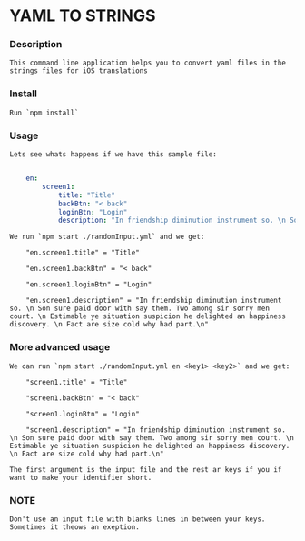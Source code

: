 # YAML TO STRINGS

### Description

    This command line application helps you to convert yaml files in the strings files for iOS translations

### Install

    Run `npm install`

### Usage

    Lets see whats happens if we have this sample file:

```yml

    en:
        screen1:
            title: "Title"
            backBtn: "< back"
            loginBtn: "Login"
            description: "In friendship diminution instrument so. \n Son sure paid door with say them. Two among sir sorry men court. \n Estimable ye situation suspicion he delighted an happiness discovery. \n Fact are size cold why had part.\n"

```

    We run `npm start ./randomInput.yml` and we get:

```
    "en.screen1.title" = "Title"

    "en.screen1.backBtn" = "< back"

    "en.screen1.loginBtn" = "Login"

    "en.screen1.description" = "In friendship diminution instrument so. \n Son sure paid door with say them. Two among sir sorry men court. \n Estimable ye situation suspicion he delighted an happiness discovery. \n Fact are size cold why had part.\n"

```

### More advanced usage

    We can run `npm start ./randomInput.yml en <key1> <key2>` and we get: 

```
    "screen1.title" = "Title"

    "screen1.backBtn" = "< back"

    "screen1.loginBtn" = "Login"

    "screen1.description" = "In friendship diminution instrument so. \n Son sure paid door with say them. Two among sir sorry men court. \n Estimable ye situation suspicion he delighted an happiness discovery. \n Fact are size cold why had part.\n"
```

    The first argument is the input file and the rest ar keys if you if want to make your identifier short.


### NOTE 

    Don't use an input file with blanks lines in between your keys. Sometimes it theows an exeption.